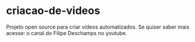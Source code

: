 # criacao-de-videos
Projeto open source para criar vídeos automatizados. Se quiser saber mais acesse: o canal do Filipe Deschamps no youtube.
